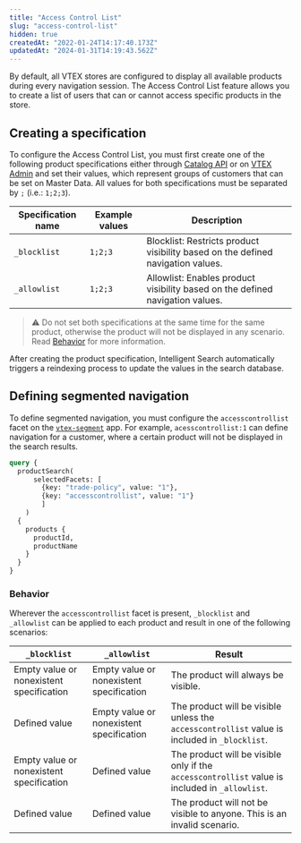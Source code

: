 ```yaml
---
title: "Access Control List"
slug: "access-control-list"
hidden: true
createdAt: "2022-01-24T14:17:40.173Z"
updatedAt: "2024-01-31T14:19:43.562Z"
---
```


By default, all VTEX stores are configured to display all available products during every navigation session. The Access Control List feature allows you to create a list of users that can or cannot access specific products in the store.
 
## Creating a specification

To configure the Access Control List, you must first create one of the following product specifications either through [Catalog API](https://developers.vtex.com/docs/guides/product-specifications) or on [VTEX Admin](https://help.vtex.com/en/tutorial/adding-specifications-or-product-fields--tutorials_106) and set their values, which represent groups of customers that can be set on Master Data. All values for both specifications must be separated by `;` (i.e.: `1;2;3`).

| Specification name | Example values | Description |
|-|-|-|
|`_blocklist`| `1;2;3` | Blocklist: Restricts product visibility based on the defined navigation values. |
|`_allowlist` | `1;2;3` | Allowlist: Enables product visibility based on the defined navigation values. |

>⚠️ Do not set both specifications at the same time for the same product, otherwise the product will not be displayed in any scenario. Read [Behavior](#behavior) for more information.

After creating the product specification, Intelligent Search automatically triggers a reindexing process to update the values in the search database.

## Defining segmented navigation

To define segmented navigation, you must configure the `accesscontrollist` facet on the [`vtex-segment`](https://developers.vtex.com/docs/guides/vtex-io-documentation-segmenting-the-search-result) app. For example, `acesscontrollist:1` can define navigation for a customer, where a certain product will not be displayed in the search results.

```graphql
query {
  productSearch(
      selectedFacets: [
        {key: "trade-policy", value: "1"},
        {key: "accesscontrollist", value: "1"}
        ]
    )
  {
    products {
      productId,
      productName
    }
  }
}
```

### Behavior

Wherever the `accesscontrollist` facet is present, `_blocklist` and `_allowlist` can be applied to each product and result in one of the following scenarios:

| `_blocklist` | `_allowlist` | Result |
|-|-|-|
| Empty value or nonexistent specification | Empty value or nonexistent specification | The product will always be visible. |
| Defined value | Empty value or nonexistent specification | The product will be visible unless the `accesscontrollist` value is included in `_blocklist`. |
| Empty value or nonexistent specification | Defined value | The product will be visible only if the `accesscontrollist` value is included in `_allowlist`. |
| Defined value | Defined value | The product will not be visible to anyone. This is an invalid scenario. |
